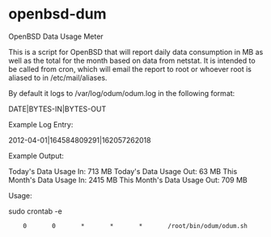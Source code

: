 openbsd-dum
===========
OpenBSD Data Usage Meter

This is a script for OpenBSD that will report daily data consumption in MB as well as the total for the month based on data from netstat. It is intended to be called from cron, which will email the report to root or whoever root is aliased to in /etc/mail/aliases. 


By default it logs to /var/log/odum/odum.log in the following format:

DATE|BYTES-IN|BYTES-OUT


Example Log Entry:

2012-04-01|164584809291|162057262018


Example Output:

Today's Data Usage In: 713  MB
Today's Data Usage Out: 63 MB
This Month's Data Usage In: 2415 MB
This Month's Data Usage Out: 709 MB


Usage:

sudo crontab -e

        0       0       *       *       *       /root/bin/odum/odum.sh



